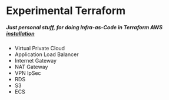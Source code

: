 # Experimental Terraform

##### Just personal stuff, for doing Infra-as-Code in Terraform AWS [installation](https://www.terraform.io/downloads.html)

- Virtual Private Cloud 
- Application Load Balancer
- Internet Gateway
- NAT Gateway
- VPN IpSec
- RDS
- S3
- ECS